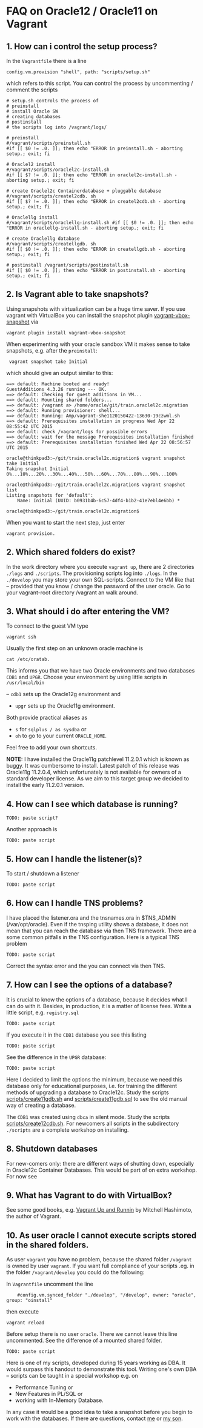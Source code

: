 # FAQ on Oracle12 / Oracle11 on Vagrant

## 1. How can i control the setup process?
In the `Vagrantfile` there is a line 

	config.vm.provision "shell", path: "scripts/setup.sh"

which refers to this script. You can control the process by uncommenting / comment the scripts
	
	# setup.sh controls the process of 
	# preinstall 
	# install Oracle SW 
	# creating databases 
	# postinstall 
	# the scripts log into /vagrant/logs/ 
	
	# preinstall 
	#/vagrant/scripts/preinstall.sh 
	#if [[ $0 != .0. ]]; then echo "ERROR in preinstall.sh - aborting setup.; exit; fi 
	
	# Oraclel2 install 
	#/vagrant/scripts/oraclel2c-install.sh 
	#if [[ $? != .0. ]]; then echo "ERROR in oraclel2c-install.sh - aborting setup.; exit; fi 
	
	# create Oraclel2c Containerdatabase + pluggable database 
	#/vagrant/scripts/createl2cdb. sh 
	#if [[ $? != .0. ]]; then echo "ERROR in createl2cdb.sh - aborting setup.; exit; fi 
	
	# Oraclellg install 
	#/vagrant/scripts/oraclellg-install.sh #if [[ $0 != .0. ]]; then echo "ERROR in oraclellg-install.sh - aborting setup.; exit; fi 
	
	# create Oraclellg database 
	#/vagrant/scripts/createllgdb. sh 
	#if [[ $0 != .0. ]]; then echo "ERROR in createllgdb.sh - aborting setup.; exit; fi 
	
	# postinstall /vagrant/scripts/postinstall.sh 
	#if [[ $0 != .0. ]]; then echo "ERROR in postinstall.sh - aborting setup.; exit; fi 

## 2. Is Vagrant able to take snapshots?
Using snapshots with virtualization can be a huge time saver. If you use vagrant with VirtualBox you can install the snapshot plugin [vagrant-vbox-snapshot](https://github.com/dergachev/vagrant-vbox-snapshot) via

	vagrant plugin install vagrant-vbox-snapshot

When experimenting with your oracle sandbox VM it makes sense to take snapshots, e.g. after the `preinstall`:

	 vagrant snapshot take Initial

which should give an output similar to this:

	==> default: Machine booted and ready! 
	GuestAdditions 4.3.26 running --- OK. 
	==> default: Checking for guest additions in VM... 
	==> default: Mounting shared folders... 
	==> default: /vagrant a> /home/oracle/git/train.oraclel2c.migration 
	==> default: Running provisioner: shell... 
	==> default: Running: Amp/vagrant-she1120150422-13630-19czwml.sh 
	==> default: Prerequisites installation in progress Wed Apr 22 08:55:42 UTC 2015 
	==> default: check /vagrant/logs for possible errors 
	==> default: wait for the message Prerequisites installation finished 
	==> default: Prerequisites installation finished Wed Apr 22 08:56:57 UTC 2015 
	
	oracle@thinkpad3:—/git/train.oraclel2c.migration$ vagrant snapshot take Initial 
	Taking snapshot Initial 
	0%...10%...20%...30%...40%...50%...60%...70%...80%...90%...100%
	
	oracle@thinkpad3:—/git/train.oraclel2c.migration$ vagrant snapshot list 
	Listing snapshots for 'default':
	    Name: Initial (UUID: b0931b4b-6c57-4df4-b1b2-41e7ebl4e6bb) *
	
	oracle@thinkpad3:—/git/train.oraclel2c.migration$ 

When you want to start the next step, just enter 

	vagrant provision.

## 2. Which shared folders do exist? 
In the work directory where you execute `vagrant up`, there are 2 directories `./logs` and `./scripts`. The provisioning scripts log into `./logs`. In the `./develop` you may store your own SQL-scripts.
Connect to the VM like that – provided that you know / change the password of the user oracle.
Go to your vagrant-root directory /vagrant an walk around.

## 3. What should i do after entering the VM?
To connect to the guest VM type

	vagrant ssh

Usually the first step on an unknown oracle machine is 

	cat /etc/oratab.  

This informs you that we have two Oracle environments and two databases `CDB1` and `UPGR`. Choose your environment by using little scripts in `/usr/local/bin`

 – `cdb1` sets up the Oracle12g environment and 
 - `upgr` sets up the Oracle11g environment. 
 
Both provide practical aliases as 

- `s` for `sqlplus / as sysdba` or 
- `oh` to go to your current `ORACLE_HOME`. 
 
Feel free to add your own shortcuts.

**NOTE:** I have installed the Oracle11g patchlevel 11.2.0.1 which is known as buggy. It was cumbersome to install. Latest patch of this release was Oracle11g 11.2.0.4, which unfortunately is not available for owners of a standard developer license. As we aim to this target group we decided to install the early 11.2.0.1 version.

## 4. How can I see which database is running?

	TODO: paste script?

Another approach is

	TODO: paste script

## 5. How can I handle the listener(s)?

To start / shutdown a listener 

	TODO: paste script

## 6. How can I handle TNS problems? 
I have placed the listener.ora and the tnsnames.ora in $TNS_ADMIN (/var/opt/oracle). 
Even if the tnsping utility shows a database, it does not mean that you can reach the database via then TNS framework. There are a some common pitfalls in the TNS configuration.
Here is a typical TNS problem

	TODO: paste script

Correct the syntax error and the you can connect via then TNS.

## 7. How can I see the options of a database?
It is crucial to know the options of a database, because it decides what I can do with it. Besides, in production, it is a matter of license fees. Write a little script, e.g. `registry.sql`

	TODO: paste script

If you execute it in the `CDB1` database you see this listing

	TODO: paste script

See the difference in the `UPGR` database:

	TODO: paste script

Here I decided to limit the options the minimum, because we need this database only for educational purposes, i.e. for training the different methods of upgrading a database to Oracle12c. Study the scripts [scripts/create11gdb.sh](scripts/create11gdb.sh) and [scripts/create11gdb.sql](scripts/create11gdb.sql) to see the old manual way of creating a database. 

The `CDB1` was created using `dbca` in silent mode. Study the scripts [scripts/create12cdb.sh](scripts/create12cdb.sh). For newcomers all scripts in the subdirectory `./scripts` are a complete workshop on installing.

## 8. Shutdown databases
For new-comers only: there are different ways of shutting down, especially in Oracle12c Container Databases. This would be part of on extra workshop. For now see

## 9. What has Vagrant to do with VirtualBox?
See some good books, e.g. [Vagrant Up and Runnin](http://chimera.labs.oreilly.com/books/1234000001668/) by Mitchell Hashimoto, the author of Vagrant. 

## 10. As user oracle I cannot execute scripts stored in the shared folders. 
As user `vagrant` you have no problem, because the shared folder `/vagrant` is owned by user `vagrant`. If you want full compliance of your scripts .eg. in the folder `/vagrant/develop` you could do the following:

In `Vagrantfile` uncomment the line 

		#config.vm.synced_folder "./develop", "/develop", owner: "oracle", group: "oinstall" 

then execute

	vagrant reload

Before setup there is no user `oracle`. There we cannot leave this line uncommented.
See the difference of a mounted shared folder.

	TODO: paste script

Here is one of my scripts, developed during 15 years working as DBA.
It would surpass this handout to demonstrate this tool. Writing one's own DBA – scripts can be taught in a special workshop e.g. on 

- Performance Tuning or 
- New Features in PL/SQL or 
- working with In-Memory Database. 
 
In any case it would be a good idea to take a snapshot before you begin to work with the databases. If there are questions, contact [me](mailto:it@koertgen.de) or [my son](mailto:marcel.koertgen@gmail.com).